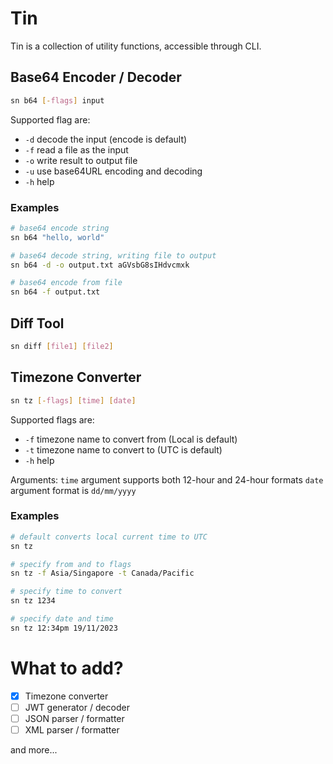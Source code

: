 # Tin
Tin is a collection of utility functions, accessible through CLI.

## Base64 Encoder / Decoder
```bash
sn b64 [-flags] input
```

Supported flag are:
- `-d` decode the input (encode is default)
- `-f` read a file as the input
- `-o` write result to output file
- `-u` use base64URL encoding and decoding
- `-h` help

### Examples
```bash
# base64 encode string
sn b64 "hello, world"

# base64 decode string, writing file to output
sn b64 -d -o output.txt aGVsbG8sIHdvcmxk

# base64 encode from file
sn b64 -f output.txt
```

## Diff Tool
```bash
sn diff [file1] [file2]
```


## Timezone Converter
```bash
sn tz [-flags] [time] [date]
```

Supported flags are:
- `-f` timezone name to convert from (Local is default)
- `-t` timezone name to convert to (UTC is default)
- `-h` help

Arguments:
`time` argument supports both 12-hour and 24-hour formats
`date` argument format is `dd/mm/yyyy`

### Examples
```bash
# default converts local current time to UTC
sn tz

# specify from and to flags
sn tz -f Asia/Singapore -t Canada/Pacific

# specify time to convert
sn tz 1234

# specify date and time
sn tz 12:34pm 19/11/2023
```

# What to add?
- [x] Timezone converter
- [ ] JWT generator / decoder
- [ ] JSON parser / formatter
- [ ] XML parser / formatter

and more...